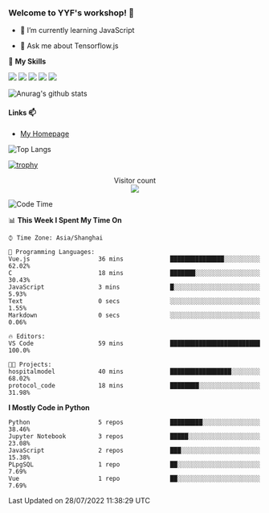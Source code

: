 ### Welcome to YYF's workshop! 👋

<!--
**YifeiYang210/YifeiYang210** is a ✨ _special_ ✨ repository because its `README.md` (this file) appears on your GitHub profile.

Here are some ideas to get you started:

- 🔭 I’m currently working on ...
- 🌱 I’m currently learning ...
- 👯 I’m looking to collaborate on ...
- 🤔 I’m looking for help with ...
- 💬 Ask me about ...
- 📫 How to reach me: ...
- 😄 Pronouns: ...
- ⚡ Fun fact: ...
-->

- 🌱 I’m currently learning JavaScript

- 💬 Ask me about Tensorflow.js

🌟 **My Skills**
<!-- [![](https://img.shields.io/badge/{徽标标题}-{徽标内容}-{徽标颜色}.svg)]({linkUrl}) -->

![](https://img.shields.io/badge/-Python-3f7fbd?logo=Python&logoColor=fff)
![](https://img.shields.io/badge/-DeepLearning-3f7fbd?logo=Pandas&logoColor=fff)
![](https://img.shields.io/badge/-Wechat-3f7fbd?logo=Wechat&logoColor=fff)
![](https://img.shields.io/badge/-C%2B%2B-3f7fbd?logo=C%2B%2B&logoColor=fff)
![](https://img.shields.io/badge/-JavaScript-3f7fbd?logo=JavaScript&logoColor=fff)

![Anurag's github stats](https://github-readme-stats.vercel.app/api?username=YifeiYang210&theme=maroongold)



#### Links 📫

* [My Homepage](https://YifeiYang210.github.io/blog/)

![Top Langs](https://github-readme-stats.vercel.app/api/top-langs/?username=YifeiYang210&hide=roff,c)

[![trophy](https://github-profile-trophy.vercel.app/?username=YifeiYang210&theme=dracula&row=2&column=3)](https://github.com/ryo-ma/github-profile-trophy)

<p align="center"> 
  Visitor count<br>
  <img src="https://profile-counter.glitch.me/YifeiYang210/count.svg" />
</p>

<!--START_SECTION:waka-->
![Code Time](http://img.shields.io/badge/Code%20Time-1%2C112%20hrs%2021%20mins-blue)

📊 **This Week I Spent My Time On** 

```text
⌚︎ Time Zone: Asia/Shanghai

💬 Programming Languages: 
Vue.js                   36 mins             ███████████████░░░░░░░░░░   62.02% 
C                        18 mins             ███████░░░░░░░░░░░░░░░░░░   30.43% 
JavaScript               3 mins              █░░░░░░░░░░░░░░░░░░░░░░░░   5.93% 
Text                     0 secs              ░░░░░░░░░░░░░░░░░░░░░░░░░   1.55% 
Markdown                 0 secs              ░░░░░░░░░░░░░░░░░░░░░░░░░   0.06%

🔥 Editors: 
VS Code                  59 mins             █████████████████████████   100.0%

🐱‍💻 Projects: 
hospitalmodel            40 mins             █████████████████░░░░░░░░   68.02% 
protocol_code            18 mins             ████████░░░░░░░░░░░░░░░░░   31.98%

```

**I Mostly Code in Python** 

```text
Python                   5 repos             █████████░░░░░░░░░░░░░░░░   38.46% 
Jupyter Notebook         3 repos             █████░░░░░░░░░░░░░░░░░░░░   23.08% 
JavaScript               2 repos             ███░░░░░░░░░░░░░░░░░░░░░░   15.38% 
PLpgSQL                  1 repo              ██░░░░░░░░░░░░░░░░░░░░░░░   7.69% 
Vue                      1 repo              ██░░░░░░░░░░░░░░░░░░░░░░░   7.69%

```



 Last Updated on 28/07/2022 11:38:29 UTC
<!--END_SECTION:waka-->


